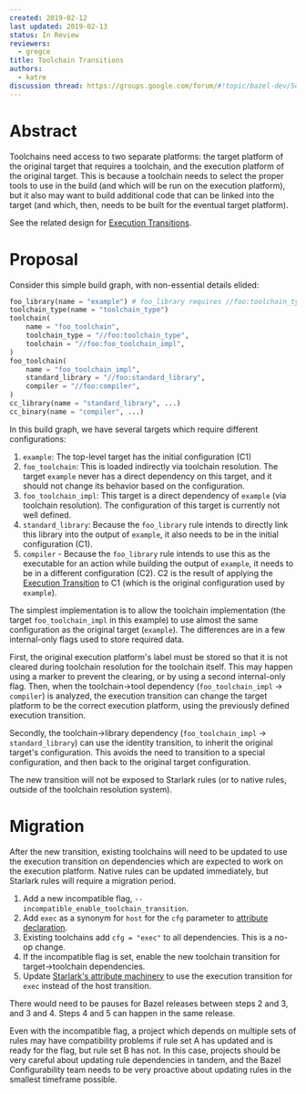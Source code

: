 ```yaml
---
created: 2019-02-12
last updated: 2019-02-13
status: In Review
reviewers:
  - gregce
title: Toolchain Transitions
authors:
  - katre
discussion thread: https://groups.google.com/forum/#!topic/bazel-dev/5osWxhoF0Fk
---
```


# Abstract

Toolchains need access to two separate platforms: the target platform of the
original target that requires a toolchain, and the execution platform of the
original target. This is because a toolchain needs to select the proper tools to
use in the build (and which will be run on the execution platform), but it also
may want to build additional code that can be linked into the target (and which,
then, needs to be built for the eventual target platform).

See the related design for [Execution Transitions](2019-02-12-execution-transitions.md).

# Proposal

Consider this simple build graph, with non-essential details elided:


```py
foo_library(name = "example") # foo_library requires //foo:toolchain_type
toolchain_type(name = "toolchain_type")
toolchain(
    name = "foo_toolchain",
    toolchain_type = "//foo:toolchain_type",
    toolchain = "//foo:foo_toolchain_impl",
)
foo_toolchain(
    name = "foo_toolchain_impl",
    standard_library = "//foo:standard_library",
    compiler = "//foo:compiler",
)
cc_library(name = "standard_library", ...)
cc_binary(name = "compiler", ...)
```

In this build graph, we have several targets which require different configurations:

1.  `example`: The top-level target has the initial configuration (C1)
1.  `foo_toolchain`: This is loaded indirectly via toolchain resolution. The
    target `example` never has a direct dependency on this target, and it should
    not change its behavior based on the configuration.
1.  `foo_toolchain_impl`: This target is a direct dependency of `example` (via
    toolchain resolution). The configuration of this target is currently not
    well defined.
1.  `standard_library`: Because the `foo_library` rule intends to directly link
    this library into the output of `example`, it also needs to be in the
    initial configuration (C1).
1.  `compiler` - Because the `foo_library` rule intends to use this as the
    executable for an action while building the output of `example`, it needs to
    be in a different configuration (C2). C2 is the result of applying the
    [Execution Transition](2019-02-12-execution-transitions.md) to C1 (which is
    the original configuration used by `example`).

The simplest implementation is to allow the toolchain implementation (the target
`foo_toolchain_impl` in this example) to use almost the same configuration as
the original target (`example`). The differences are in a few internal-only
flags used to store required data.

First, the original execution platform's label must be stored so that it is not
cleared during toolchain resolution for the toolchain itself. This may happen
using a marker to prevent the clearing, or by using a second internal-only flag.
Then, when the toolchain-&gt;tool dependency (`foo_toolchain_impl` -&gt; `compiler`)
is analyzed, the execution transition can change the target platform to be the
correct execution platform, using the previously defined execution transition.

Secondly, the toolchain-&gt;library dependency (`foo_toolchain_impl` -&gt;
`standard_library`) can use the identity transition, to inherit the original
target's configuration. This avoids the need to transition to a special
configuration, and then back to the original target configuration.

The new transition will not be exposed to Starlark rules (or to native rules,
outside of the toolchain resolution system).

# Migration

After the new transition, existing toolchains will need to be updated to use the
execution transition on dependencies which are expected to work on the execution
platform. Native rules can be updated immediately, but Starlark rules will
require a migration period.

1.  Add a new incompatible flag, `--incompatible_enable_toolchain_transition`.
1.  Add `exec` as a synonym for `host` for the `cfg` parameter to
    [attribute declaration](https://source.bazel.build/bazel/+/master:src/main/java/com/google/devtools/build/lib/analysis/skylark/SkylarkAttr.java;drc=a65ce6d547ee36f7d1fbeb81105d22849193371f;bpt=1;l=269).
1.  Existing toolchains add `cfg = "exec"` to all dependencies. This is a no-op
    change.
1.  If the incompatible flag is set, enable the new toolchain transition for
    target-&gt;toolchain dependencies.
1.  Update [Starlark's attribute machinery](https://source.bazel.build/bazel/+/master:src/main/java/com/google/devtools/build/lib/analysis/skylark/SkylarkAttr.java;drc=a65ce6d547ee36f7d1fbeb81105d22849193371f;bpt=1;l=269)
    to use the execution transition for `exec` instead of the host transition.

There would need to be pauses for Bazel releases between steps 2 and 3, and 3
and 4. Steps 4 and 5 can happen in the same release.

Even with the incompatible flag, a project which depends on multiple sets of
rules may have compatibility problems if rule set A has updated and is ready for
the flag, but rule set B has not. In this case, projects should be very careful
about updating rule dependencies in tandem, and the Bazel Configurability team
needs to be very proactive about updating rules in the smallest timeframe
possible.

